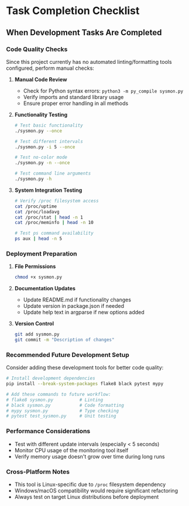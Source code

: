 # Task Completion Checklist

## When Development Tasks Are Completed

### Code Quality Checks
Since this project currently has no automated linting/formatting tools configured, perform manual checks:

1. **Manual Code Review**
   - Check for Python syntax errors: `python3 -m py_compile sysmon.py`
   - Verify imports and standard library usage
   - Ensure proper error handling in all methods

2. **Functionality Testing**
   ```bash
   # Test basic functionality
   ./sysmon.py --once
   
   # Test different intervals
   ./sysmon.py -i 5 --once
   
   # Test no-color mode
   ./sysmon.py -n --once
   
   # Test command line arguments
   ./sysmon.py -h
   ```

3. **System Integration Testing**
   ```bash
   # Verify /proc filesystem access
   cat /proc/uptime
   cat /proc/loadavg
   cat /proc/stat | head -n 1
   cat /proc/meminfo | head -n 10
   
   # Test ps command availability
   ps aux | head -n 5
   ```

### Deployment Preparation
1. **File Permissions**
   ```bash
   chmod +x sysmon.py
   ```

2. **Documentation Updates**
   - Update README.md if functionality changes
   - Update version in package.json if needed
   - Update help text in argparse if new options added

3. **Version Control**
   ```bash
   git add sysmon.py
   git commit -m "Description of changes"
   ```

### Recommended Future Development Setup
Consider adding these development tools for better code quality:

```bash
# Install development dependencies
pip install --break-system-packages flake8 black pytest mypy

# Add these commands to future workflow:
# flake8 sysmon.py          # Linting
# black sysmon.py           # Code formatting
# mypy sysmon.py            # Type checking
# pytest test_sysmon.py     # Unit testing
```

### Performance Considerations
- Test with different update intervals (especially < 5 seconds)
- Monitor CPU usage of the monitoring tool itself
- Verify memory usage doesn't grow over time during long runs

### Cross-Platform Notes
- This tool is Linux-specific due to `/proc` filesystem dependency
- Windows/macOS compatibility would require significant refactoring
- Always test on target Linux distributions before deployment